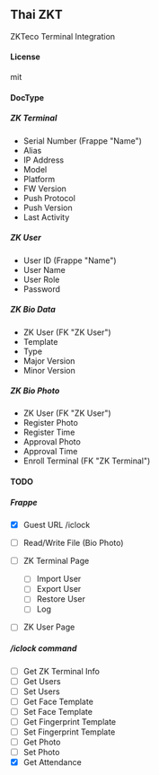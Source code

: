 ## Thai ZKT

ZKTeco Terminal Integration

#### License

mit

#### DocType

##### ZK Terminal

- Serial Number (Frappe "Name")
- Alias
- IP Address
- Model
- Platform
- FW Version
- Push Protocol
- Push Version
- Last Activity


##### ZK User

- User ID (Frappe "Name")
- User Name
- User Role
- Password


##### ZK Bio Data

- ZK User (FK "ZK User")
- Template
- Type
- Major Version
- Minor Version


##### ZK Bio Photo

- ZK User (FK "ZK User")
- Register Photo
- Register Time
- Approval Photo
- Approval Time
- Enroll Terminal (FK "ZK Terminal")


#### TODO

##### Frappe
- [x] Guest URL /iclock
- [ ] Read/Write File (Bio Photo)
- [ ] ZK Terminal Page
    - [ ] Import User
    - [ ] Export User
    - [ ] Restore User
    - [ ] Log
- [ ] ZK User Page


##### /iclock command

- [ ] Get ZK Terminal Info
- [ ] Get Users
- [ ] Set Users
- [ ] Get Face Template
- [ ] Set Face Template
- [ ] Get Fingerprint Template
- [ ] Set Fingerprint Template
- [ ] Get Photo
- [ ] Set Photo
- [x] Get Attendance